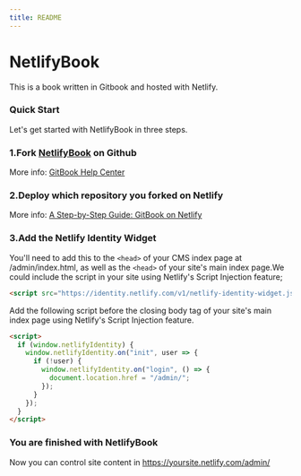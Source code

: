 ```yaml
---
title: README
---
```


# NetlifyBook

This is a book written in Gitbook and hosted with Netlify.

### Quick Start

Let's get started with NetlifyBook in three steps.

### 1.Fork [NetlifyBook](https://github.com/DemoMacro/NetlifyBook) on Github

More info: [GitBook Help Center](https://help.gitbook.com/)

### 2.Deploy which repository you forked on Netlify

More info: [A Step-by-Step Guide: GitBook on Netlify](https://www.netlify.com/blog/2015/12/08/a-step-by-step-guide-gitbook-on-netlify/)

### 3.Add the Netlify Identity Widget

You'll need to add this to the ```<head>``` of your CMS index page at /admin/index.html, as well as the ```<head>``` of your site's main index page.We could include the script in your site using Netlify's Script Injection feature;

```html
<script src="https://identity.netlify.com/v1/netlify-identity-widget.js"></script>
```
 Add the following script before the closing body tag of your site's main index page using Netlify's Script Injection feature.

```html
<script>
  if (window.netlifyIdentity) {
    window.netlifyIdentity.on("init", user => {
      if (!user) {
        window.netlifyIdentity.on("login", () => {
          document.location.href = "/admin/";
        });
      }
    });
  }
</script>
```

### You are finished with NetlifyBook

Now you can control site content in https://yoursite.netlify.com/admin/